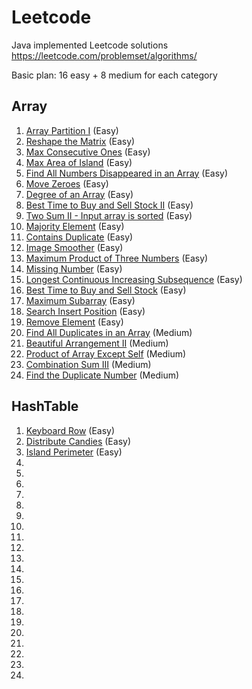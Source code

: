 # Leetcode
Java implemented Leetcode solutions https://leetcode.com/problemset/algorithms/

Basic plan: 16 easy + 8 medium for each category
## Array
1. [Array Partition I](src/array/ArrayPartitionI.java) (Easy)
2. [Reshape the Matrix](src/array/ReshapetheMatrix.java) (Easy)
3. [Max Consecutive Ones](src/array/MaxConsecutiveOnes.java) (Easy)
4. [Max Area of Island](src/array/MaxAreaofIsland.java) (Easy)
5. [Find All Numbers Disappeared in an Array](src/array/FindAllNumbersDisappeared.java) (Easy)
6. [Move Zeroes](src/array/MoveZeroes.java) (Easy)
7. [Degree of an Array](src/array/DegreeOfArray.java) (Easy)
8. [Best Time to Buy and Sell Stock II](src/array/BestTimeBuyStockII.java) (Easy)
9. [Two Sum II - Input array is sorted](src/array/TwoSumII.java) (Easy)
10. [Majority Element](src/array/MajorityElement.java) (Easy)
11. [Contains Duplicate](src/array/ContainsDuplicate.java) (Easy)
12. [Image Smoother](src/array/ImageSmoother.java) (Easy)
13. [Maximum Product of Three Numbers](src/array/MaximumProductThree.java) (Easy)
14. [Missing Number](src/array/MissingNumber.java) (Easy)
15. [Longest Continuous Increasing Subsequence](src/array/LongestIncreSubseq.java) (Easy)
16. [Best Time to Buy and Sell Stock](src/array/BestTimeBuyStock.java) (Easy)
17. [Maximum Subarray](src/array/MaximumSubarray.java) (Easy)
18. [Search Insert Position](src/array/SearchInsertPosition.java) (Easy)
19. [Remove Element](src/array/RemoveElement.java) (Easy)
20. [Find All Duplicates in an Array](src/array/FindDuplicates.java) (Medium)
21. [Beautiful Arrangement II](src/array/BeautifulArrangementII.java) (Medium)
22. [Product of Array Except Self](src/array/ProductExceptSelf.java) (Medium)
23. [Combination Sum III](src/array/CombinationSumIII.java) (Medium)
24. [Find the Duplicate Number](src/array/FindDuplicate.java) (Medium)

## HashTable
1. [Keyboard Row](src/array/KeyboardRow.java) (Easy)
2. [Distribute Candies](src/array/DistributeCandies.java) (Easy)
3. [Island Perimeter](src/array/IslandPerimeter.java) (Easy)
4. 
5. 
6. 
7. 
8. 
9. 
10. 
11. 
12. 
13. 
14. 
15. 
16. 
17. 
18. 
19. 
20. 
21. 
22. 
23. 
24. 